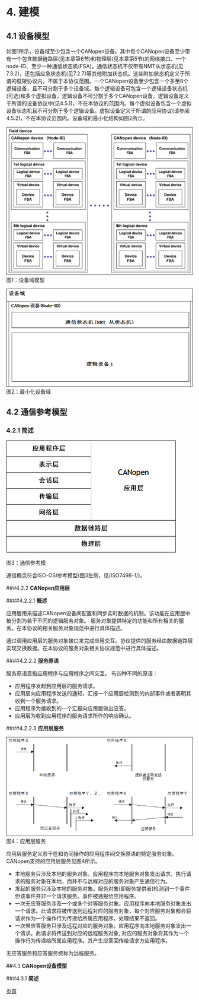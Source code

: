 # 4. **建模**

## 4.1 **设备模型**

<span id="jump">如</span>图1所示，设备域至少包含一个CANopen设备。其中每个CANopen设备至少带有一个包含数据链路层(见本章第6节)和物理层(见本章第5节)的网络接口、一个node-ID、至少一种通信状态机(FSA)。通信状态机不仅带有NMT从状态机(见7.3.2)，还包括应急状态机(见7.2.7)等其他附加状态机。这些附加状态机定义于所谓的框架协议内，不属于本协议范围。一个CANopen设备至少包含一个多至8个逻辑设备，且不可分割于多个设备域。每个逻辑设备可包含一个逻辑设备状态机(可选)和多个虚拟设备。逻辑设备不可分割于多个CANopen设备。逻辑设备定义于所谓的设备协议中(见4.5.1)，不在本协议的范围内。每个虚拟设备包含一个虚拟设备状态机且不可分割于多个逻辑设备。虚拟设备定义于所谓的应用协议(请参阅4.5.2)，不在本协议范围内。设备域的最小化结构如图2所示。

![图1：设备域模型](./CANopen_DS301_CN_image/1.png)
图1：设备域模型

![图2：最小化设备域](./CANopen_DS301_CN_image/2.png)
图2：最小化设备域
 
## 4.2 **通信参考模型**

### 4.2.1 **简述**

![图3：通信参考模型](./CANopen_DS301_CN_image/3.png)

图3：通信参考模

通信概念符合ISO-OSI参考模型(图3左侧，见/ISO7498-1/)。

###4.2.2 **CANopen应用层**

####4.2.2.1	**概述**

应用层用来描述CANopen设备间配置和同步实时数据的机制。该功能在应用层中被分割为若干不同的逻辑服务对象。 服务对象提供特定的功能和所有相关的服务。在本协议的相关服务对象规范中进行具体描述。

通过调用应用层的服务对象接口来完成应用交互。协议提供的服务经由数据链路层实现交换数据。在本协议的服务对象相关协议规范中进行具体描述。

####4.2.2.2 **服务原语**

服务原语意指应用程序与应用程序之间交互。 有四种不同的原语：
* 应用程序发起到应用层的服务请求。
* 应用层向应用程序发送的通知，汇报一个应用层检测到的内部事件或者表明其收到一个服务请求。
* 应用程序为接收到的一个汇报向应用层做出应答。
* 应用层为收到应用程序的服务请求所作的响应确认。

####4.2.2.3 **应用层服务**

![图4：应用层服务](./CANopen_DS301_CN_image/4.png)
图4：应用层服务

应用层服务定义若干在和协同操作的应用程序间交换原语的特定服务对象。CANopen支持的应用层服务见图4所示。
* 本地服务只涉及本地的服务对象。应用程序向本地服务对象发出请求，执行请求的服务对象在本地，而并不与远程对应的服务对象产生通信行为。
* 发起的服务只涉及本地的服务对象。服务对象(即服务提供者)检测到一个事件但该事件并非一个请求服务。事件被通报给应用程序。
* 一次无应答服务涉及一个或多个对等服务对象。应用程序向本地服务对象发出一个请求。此请求将被传送到远程对应的服务对象，每个对应服务对象都会将请求作为一个操作行为传递给所属应用程序。处理结果不返回。
* 一次带应答服务只涉及远程对应的服务对象。应用程序向本地服务对象发出一个请求。此请求将传送到对应的远程服务对象, 对应的服务对象将其作为一个操作行为传递给所属应用程序。其产生应答回传给请求方应用程序。

无应答服务和应答服务统称为远程服务。

##4.3 **CANopen设备模型**

###4.3.1 **简述**



 [页首](#jump)
